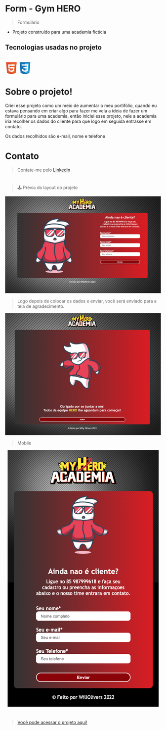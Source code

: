# Form - Gym HERO

> Formulário

- Projeto construído para uma academia fictícia

## Tecnologias usadas no projeto

<div style="display: inline_block"><br>
  <img align="top" alt="Will-HTML" height="40" width="40" src="https://raw.githubusercontent.com/devicons/devicon/master/icons/html5/html5-original.svg">
  <img align="top" alt="Will-CSS" height="40" width="40" src="https://raw.githubusercontent.com/devicons/devicon/master/icons/css3/css3-original.svg">     
  </div>
  
#
<h1>Sobre o projeto!</h1>
<p>Criei esse projeto como um meio de aumentar o meu portifólio, quando eu estava pensando em criar algo para fazer me veia a ideia de fazer um formulário para uma academia, então iniciei esse projeto, nele a academia iria recolher os dados do cliente para que logo em seguida entrasse em contato.</p>
<p>Os dados recolhidos são e-mail, nome e telefone</p>

# Contato
> Contate-me pelo <a href='https://www.linkedin.com/in/willy-oliveira-2542a0208/'>Linkedin<a>
#

  > 🕹️ Prévia do layout do projeto

<p align="center">
  <img src="github/formulario.png" largura=90%">
</p>

>Logo depois de colocar os dados e enviar, você será enviado para a tela de agradecimento.

<p align="center">
  <img src="github/obrigado.png" largura=90%">
</p>

> Mobile

<p align="center">
  <img src="github/formulario-celular.png" largura=90%">
</p>

#

> <a href='https://willolivers.github.io/Form-Gym-Hero/'>Você pode acessar o projeto aqui!</a>
